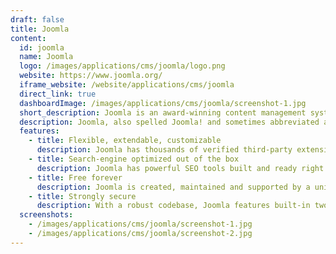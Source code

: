 ```yaml
---
draft: false
title: Joomla
content:
  id: joomla
  name: Joomla
  logo: /images/applications/cms/joomla/logo.png
  website: https://www.joomla.org/
  iframe_website: /website/applications/cms/joomla
  direct_link: true
  dashboardImage: /images/applications/cms/joomla/screenshot-1.jpg
  short_description: Joomla is an award-winning content management system for building websites and powerful online applications.
  description: Joomla, also spelled Joomla! and sometimes abbreviated as J!, is a free, open-source content management system for publishing web content on websites. Web content applications include discussion forums, photo galleries, e-commerce and user communities, and numerous other web-based applications.
  features:
    - title: Flexible, extendable, customizable
      description: Joomla has thousands of verified third-party extensions and high-quality templates (many of them free). Many templates provide a GUI that allows you to change colors, fonts, layouts and features without touching a line of code.
    - title: Search-engine optimized out of the box
      description: Joomla has powerful SEO tools built and ready right out of the box. When you create an article or menu item, Joomla automatically creates an alias for its default PHP string so that the links to particular pages are both user and search-engine friendly.
    - title: Free forever
      description: Joomla is created, maintained and supported by a unique volunteer community who believe that it should be freely available to everyone, always. Joomla is also surrounded by an extensive ecosystem of extension developers, designers, integrators, copywriters, support personnel, system/server administrators, and people from all walks of IT life.
    - title: Strongly secure
      description: With a robust codebase, Joomla features built-in two-factor authentication and extensive access control levels. Its Security Strike Team has a reputation for releasing patches before exploits are widely known in the wild.
  screenshots:
    - /images/applications/cms/joomla/screenshot-1.jpg
    - /images/applications/cms/joomla/screenshot-2.jpg
---
```

